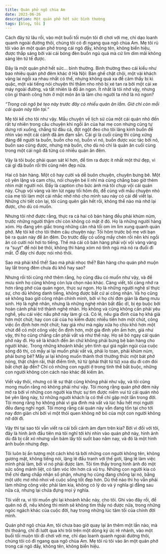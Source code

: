 ```yaml
---
title: Quán phở ngõ chùa Am
date: 2023-06-26
description: Một quán phở hết sức bình thường
tags: [blog, tôi ]
---
```

Cách đây từ lâu rồi, vào một buổi tối muộn tôi đi chơi với mẹ, chỉ dạo loanh quanh ngoài đường thôi, chúng tôi có đi ngang qua ngõ chùa Am. Mẹ tôi rủ tôi vào ăn một quán phở trong cái ngõ đấy, không tên, không biển hiệu, được thắp sáng bởi vài cái bóng đèn buồn ngủ quá mà cứ lim dim mãi không sáng lên tử tế được.

Đây là một quán phở hết sức… bình thường. Bình thường theo cái kiểu như bao nhiêu quán phở đêm khác ở Hà Nội: Bàn ghế chật chội, một vài khách vãng lai ngồi xa nhau nhất có thể, nhưng không quá xa để cảm thấy bị kì quặc, một vài tiếng nói chuyện thì thầm nho nhỏ bị xé tan ra bởi một cái xe máy ngoài đường, và tất nhiên là đồ ăn ngon. Ít nhất là tôi nhớ vậy, nhưng còn gì thành công hơn ở một món ăn là làm cho người ta nhớ là nó ngon?

*“Trong cái ngõ bé tẹo này trước đây có nhiều quán ăn lắm. Giờ chỉ còn mỗi cái quán này tồn tại.”*

Mẹ tôi kể cho tôi như vậy. Mẩu chuyện về lịch sử của một cái quán nhỏ đến rất tự nhiên trong câu chuyện khi ngồi ăn của hai mẹ con nhưng cũng tự dưng rơi xuống, chẳng từ đâu cả, đột ngột đeo cho tôi lăng kính buồn để nhìn vào một cái cảnh đã ảm đạm sẵn. Cái gì là cuối cùng thì cũng xứng đáng để người ta buồn, buồn cho nó, buồn vì nó, buồn được xúc tác bởi nó, buồn sao cũng được, nhưng mà buồn, cho dù nó chỉ là quán ăn cuối cùng trong một cái ngõ đã từng có nhiều quán ăn đêm.

Vậy là tôi buộc phải quan sát kĩ hơn, để tìm ra được ít nhất một thứ đẹp, vì cái gì đã buồn rồi thì cũng nên đẹp nữa.

Hai cô bán hàng. Một cô hay cười và dễ buôn chuyện, chuyên bưng bê. Một cô yên lặng và cam chịu, nói chuyện bé lí nhí mà cũng chẳng bao giờ thèm nhìn mặt người nói. Đấy là caption cho bức ảnh mà tôi chụp vội cái quán này. Chụp vội vàng và lén lút ngay tối hôm đó, để cùng với mẩu chuyện nhỏ của mẹ tôi làm một cái nhắc nhở nhỏ cho mình sau này có cái để viết lại. Những chi tiết còn lại, tôi cũng quên gần hết rồi, không thể nào mà nhớ lại được, cho dù có muốn.

Nhưng tôi nhớ được rằng, thực ra cả hai cô bán hàng đều phải khúm núm, trước những người thậm chí còn không có mặt ở đó. Họ là những người hàng xóm. Họ đang yên giấc trong những căn nhà tối om im lìm xung quanh quán phở. Mẹ tôi kể cho tôi thêm câu chuyện này: Tối hôm trước bố mẹ với bạn bè ra quán này để ăn đêm. Do trước đấy có uống mấy chén rồi nên khi ngồi ăn có cười nói hơi to tiếng. Thế mà cái cô bán hàng phải vội vội vàng vàng ra “suỵt” để nói bé thôi, không thì hàng xóm nó tỉnh ngủ mà nó ra đuổi đi mất. Ở đây chỉ được nói nhỏ thôi.

Sao mà phải khổ thế! Sao mà phải nhọc thế? Bán hàng cho quán phở muộn lay lắt trong đêm chưa đủ khổ hay sao?

Nhưng rồi tôi cũng nhớ thêm rằng, họ cũng đâu có muốn như vậy, và để mưu sinh họ cũng không còn lựa chọn nào khác. Càng viết, tôi càng nhớ ra hơn rằng phở của quán ngon, thực sự ngon. Họ là những người nghệ sĩ thực sự, cho dù không danh tiếng, không được bất cứ ai công nhận. Và họ cũng sẽ không bao giờ công nhận chính mình, bởi vì họ chỉ đơn giản là đang mưu sinh. Họ là nghệ nhân, nhưng là những nghệ nhân bất đắc dĩ, bị ép buộc bởi hoàn cảnh phải trở thành nghệ nhân. Họ không và cũng không cần phải yêu nghề, yêu cái việc nấu phở này làm gì cả. Có lẽ, nếu gia đình của họ khá giả hơn một chút; hay con cái của họ kiếm được nhiều tiền hơn một chút, công việc ổn định hơn một chút; hay giá như mà ngày xửa họ chịu khó hơn một chút để có một công việc ổn định hơn, một gia đình yên ấm hơn, giá như vậy, thì họ cũng chẳng cần phải vất vả như thế này. Họ sẽ bỏ ngay cái quán phở này đi. Họ sẽ là khách đến ăn chứ không phải bưng bê bán hàng cho người khác. Trong những khoảnh khắc yên tĩnh quí giá ngắn ngủi của cuộc sống đô thị, có mấy ai lại muốn phải vất vả, phải lo toan, phải khúm núm, phải bưng bê? Mấy ai lại không muốn thảnh thơi thưởng thức một bát phở nóng, thật chậm rãi, thật điềm tĩnh, từ từ (phải thật từ từ) xoa dịu đi cơn đói bất chợt ập đến? Chỉ có những con người ở trong tình thế bắt buộc, những con người không còn cách nào khác để kiếm ăn.

Viết vậy thôi, nhưng có lẽ sự thật cũng không phải như vậy, và tôi cũng mong muốn rằng nó không phải như vậy. Tôi mong rằng quán phở đêm này mở ra bởi vì những con người kia thực sự tìm được niềm vui từ cái quán nhỏ bé yên lặng này, từ những người khách lạ có thể chỉ gặp một lần trong đời. Tôi mong rằng họ không phải vì gia đình mà vất vả lúc hầu hết mọi người đều đang nghỉ ngơi. Tôi mong rằng cái quán này vẫn đang tồn tại cho tới nay đơn giản chỉ bởi vì một thói quen không nỡ bỏ của một con người không nỡ dời đi.

Vậy thì tại sao tôi vẫn viết ra cái bối cảnh ảm đạm trên kia? Bởi vì đối với tôi, đây là hình ảnh đầu tiên mà tôi nghĩ tới khi nhìn vào quán phở này, hình ảnh dù đã bị cất xó nhưng vẫn bám lấy tôi suốt bao năm nay, và đó là một hình ảnh buồn nhưng đẹp.

Tôi luôn bị ấn tượng một cách khó tả bởi những con người không tên, không gương mặt, không tiếng nói, lặng lẽ đấu tranh với thế giới, lặng lẽ làm việc mình phải làm, bởi vì nó phải được làm. Tôi tìm thấy trong hình ảnh đó một sức sống mãnh liệt, có tầm vóc lớn hơn cả vũ trụ. Những con người kia có thể chỉ đang chấp nhận số phận, nhưng họ cũng đang chống lại nó, bằng một ước mơ nhỏ nhoi về cuộc sống tốt đẹp hơn. Dù thế nào thì họ vẫn phải làm những công việc phải làm kia, không có lý do và ý nghĩa gì đằng sau nữa cả, nhưng lại chứa đựng mọi ý nghĩa.

Tôi viết ra, vì tôi muốn ghi lại khoảnh khắc này, cho tôi. Ghi vào đây rồi, để quên nó đi, nếu không thì mình sẽ không tìm thấy nó được nữa, trong những ngóc ngách khác của cuộc đời, hay trong những lúc tăm tối của chính đời mình.

Quán phở ngõ chùa Am, tôi chưa bao giờ quay lại ăn thêm một lần nào, mà thi thoảng, chỉ đi lướt qua khi trôi trên một dòng ký ức rẽ nhánh, vào một buổi tối muộn tôi đi chơi với mẹ, chỉ dạo loanh quanh ngoài đường thôi, chúng tôi có đi ngang qua ngõ chùa Am. Mẹ tôi rủ tôi vào ăn một quán phở trong cái ngõ đấy, không tên, không biển hiệu.
